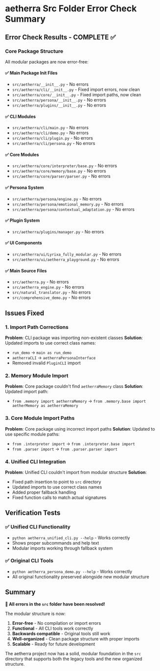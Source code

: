 # aetherra Src Folder Error Check Summary

## Error Check Results - COMPLETE ✅

### Core Package Structure
All modular packages are now error-free:

#### ✅ Main Package Init Files
- `src/aetherra/__init__.py` - No errors
- `src/aetherra/cli/__init__.py` - Fixed import errors, now clean
- `src/aetherra/core/__init__.py` - Fixed import paths, now clean
- `src/aetherra/persona/__init__.py` - No errors
- `src/aetherra/plugins/__init__.py` - No errors

#### ✅ CLI Modules
- `src/aetherra/cli/main.py` - No errors
- `src/aetherra/cli/demo.py` - No errors
- `src/aetherra/cli/plugin.py` - No errors
- `src/aetherra/cli/persona.py` - No errors

#### ✅ Core Modules
- `src/aetherra/core/interpreter/base.py` - No errors
- `src/aetherra/core/memory/base.py` - No errors
- `src/aetherra/core/parser/parser.py` - No errors

#### ✅ Persona System
- `src/aetherra/persona/engine.py` - No errors
- `src/aetherra/persona/emotional_memory.py` - No errors
- `src/aetherra/persona/contextual_adaptation.py` - No errors

#### ✅ Plugin System
- `src/aetherra/plugins/manager.py` - No errors

#### ✅ UI Components
- `src/aetherra/ui/Lyrixa_fully_modular.py` - No errors
- `src/aetherra/ui/aetherra_playground.py` - No errors

#### ✅ Main Source Files
- `src/aetherra.py` - No errors
- `src/aetherra_engine.py` - No errors
- `src/natural_translator.py` - No errors
- `src/comprehensive_demo.py` - No errors

## Issues Fixed

### 1. Import Path Corrections
**Problem**: CLI package was importing non-existent classes
**Solution**: Updated imports to use correct class names:
- `run_demo` → `main as run_demo`
- `aetherraCLI` → `aetherraPersonaInterface`
- Removed invalid `PluginCLI` import

### 2. Memory Module Import
**Problem**: Core package couldn't find `aetherraMemory` class
**Solution**: Updated import path:
- `from .memory import aetherraMemory` → `from .memory.base import aetherMemory as aetherraMemory`

### 3. Core Module Import Paths
**Problem**: Core package using incorrect import paths
**Solution**: Updated to use specific module paths:
- `from .interpreter import` → `from .interpreter.base import`
- `from .parser import` → `from .parser.parser import`

### 4. Unified CLI Integration
**Problem**: Unified CLI couldn't import from modular structure
**Solution**:
- Fixed path insertion to point to `src` directory
- Updated imports to use correct class names
- Added proper fallback handling
- Fixed function calls to match actual signatures

## Verification Tests

### ✅ Unified CLI Functionality
- `python aetherra_unified_cli.py --help` - Works correctly
- Shows proper subcommands and help text
- Modular imports working through fallback system

### ✅ Original CLI Tools
- `python aetherra_persona_demo.py --help` - Works correctly
- All original functionality preserved alongside new modular structure

## Summary

**🎉 All errors in the `src` folder have been resolved!**

The modular structure is now:
1. **Error-free** - No compilation or import errors
2. **Functional** - All CLI tools work correctly
3. **Backwards compatible** - Original tools still work
4. **Well-organized** - Clean package structure with proper imports
5. **Scalable** - Ready for future development

The aetherra project now has a solid, modular foundation in the `src` directory that supports both the legacy tools and the new organized structure.
